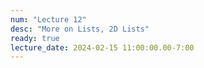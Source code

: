 ```yaml
---
num: "Lecture 12"
desc: "More on Lists, 2D Lists"
ready: true
lecture_date: 2024-02-15 11:00:00.00-7:00
---
```


